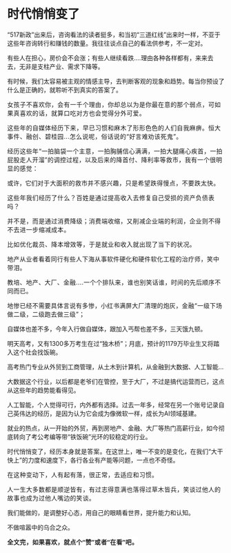 # 时代悄悄变了

<p style="visibility: visible;">“517新政”出来后，咨询看法的读者挺多，和当初“三道红线”出来时一样，不亚于这些年咨询转行和赚钱的数量。我往往谈点自己的看法供参考，不一定对。<br style="visibility: visible;"></p><p style="visibility: visible;">有些人在担心，房价会不会涨；有些人继续看跌....理由各种各样都有，来来去去，无非是支柱产业、需求下降等。<br style="visibility: visible;"></p><p style="visibility: visible;">有时候，我们太容易被主观的情感主导，去判断客观的现象和趋势。每当你预设了什么是正确的，就聆听不到真实的答案了。</p><p style="visibility: visible;"><span style="letter-spacing: 0.578px; text-wrap: wrap; visibility: visible;">女孩子不喜欢你，会有一千个理由，</span><span style="letter-spacing: 0.578px; text-wrap: wrap; visibility: visible;">你却总以为是你最在意的那个弱点，可如果真喜欢的话，就算口吃对方也会觉得分外可爱。</span><span style="letter-spacing: 0.578px; text-wrap: wrap; visibility: visible;"></span></p><p style="visibility: visible;"><span style="letter-spacing: 0.578px; text-wrap: wrap; visibility: visible;">这些年的自媒体经历下来，早已习惯和麻木了形形色色的人们自我麻痹。恒大事件、融创、碧桂园...怎么说呢，俗话说的“好言难劝该死鬼”。</span><span style="letter-spacing: 0.578px; font-size: var(--articleFontsize); visibility: visible;"></span></p><p style="visibility: visible;"><span style="letter-spacing: 0.578px; text-wrap: wrap; visibility: visible;">经历这些年“</span><span style="font-size: var(--articleFontsize); letter-spacing: 0.034em; visibility: visible;">一拍脑袋一个主意，一拍胸脯信心满满，一拍大腿痛心疾首，一拍屁股走人开溜”的调控过程，以及后来的降首付、降利率等救市，我有一个很明显的感觉：</span></p><p style="visibility: visible;">或许，它们<span style="letter-spacing: 0.578px; text-wrap: wrap; visibility: visible;">对于大面积的救市并不感兴趣，只是希望跌得慢点，不要跌太快。</span><span style="letter-spacing: 0.578px; font-size: var(--articleFontsize); visibility: visible;"></span></p><p style="visibility: visible;"><span style="letter-spacing: 0.578px; text-wrap: wrap; visibility: visible;">这些年我们经历了什么？</span><span style="letter-spacing: 0.578px; font-size: var(--articleFontsize); visibility: visible;">百姓是</span><span style="letter-spacing: 0.578px; font-size: var(--articleFontsize); visibility: visible;">通过提高收入</span><span style="letter-spacing: 0.578px; font-size: var(--articleFontsize); visibility: visible;">去修复自己受损的资产负债表吗？</span></p><p style="visibility: visible;"><span style="letter-spacing: 0.578px; font-size: var(--articleFontsize); visibility: visible;"></span><span style="letter-spacing: 0.578px; font-size: var(--articleFontsize); visibility: visible;">并不是，而是</span><span style="letter-spacing: 0.578px; font-size: var(--articleFontsize); visibility: visible;">通过消费降级；</span><span style="letter-spacing: 0.578px; font-size: var(--articleFontsize); visibility: visible;">消费端</span><span style="letter-spacing: 0.578px; font-size: var(--articleFontsize); visibility: visible;">收缩，</span><span style="letter-spacing: 0.578px; font-size: var(--articleFontsize); visibility: visible;">又</span><span style="letter-spacing: 0.578px; font-size: var(--articleFontsize); visibility: visible;">削减企业端的利润，企业则不得不去进一步缩减成本。</span></p><p style="visibility: visible;"><span style="letter-spacing: 0.578px; font-size: var(--articleFontsize); visibility: visible;">比如优化裁员、降本增效等，于是</span><span style="letter-spacing: 0.578px; font-size: var(--articleFontsize); visibility: visible;">就业和收入就出现了当下</span><span style="letter-spacing: 0.578px; font-size: var(--articleFontsize); visibility: visible;">的状况</span><span style="letter-spacing: 0.578px; font-size: var(--articleFontsize); visibility: visible;">。</span></p><p style="visibility: visible;"><span style="font-size: var(--articleFontsize); letter-spacing: 0.034em; visibility: visible;">地产从业者看着同行有些人下海从事软件硬化和硬件软化工程的治疗师，笑中带泪。</span><br style="visibility: visible;"></p><p style="visibility: visible;"><span style="font-size: var(--articleFontsize); letter-spacing: 0.034em; visibility: visible;">教培、地产、大厂、金融....一个个排队来，谁也别笑话谁，时间的先后顺序不同而已。</span></p><p style="visibility: visible;"><span style="font-size: var(--articleFontsize); letter-spacing: 0.034em; visibility: visible;">地惨已经不需要具体言说有多惨，小红书满屏大厂清理的炮灰，金融“一级下场做二级，二级跑去做三级”；</span></p><p style="visibility: visible;">自媒体也差不多，今年入行做自媒体，跟加入丐帮也差不多，三天饿九顿。</p><p style="visibility: visible;">明天高考，又有1300多万考生在过“独木桥”；月底，预计的1179万毕业生又将踏入这个社会找饭碗。</p><p style="visibility: visible;">高考热门专业从外贸到工商管理，从土木到计算机，从金融到大数据、人工智能...</p><p style="visibility: visible;">大数据这个行业，以后都是老爷们在管控，至于大厂，不过是搞代运营而已，这点从这些年的趋势能看得见。</p><p>人工智能，个人觉得可行，内外都有选择。过去一年多，经常在另一个账号记录自己英伟达的经历，是因为认为它会成为像微软一样，成长为AI领域基建。<br></p><p>就业的热点，从一开始的外贸，再到房地产、金融、大厂等热门高薪行业，如今彻底转向了考公考编等带“铁饭碗”光环的较稳定的行业。</p><p>时代悄悄变了，<span style="letter-spacing: 0.578px;text-wrap: wrap;">经历本身就是答案</span>。在这世上，唯一不变的是变化，在我们“大干快上”的力度和速度下，各行各业有产能等问题，一点也不奇怪。</p><p><span style="letter-spacing: 0.578px;text-wrap: wrap;">在这种变动下，人有起有落，很正常，去适应和习惯。</span></p><p><span style="letter-spacing: 0.578px;text-wrap: wrap;">人一生大多数都是顺逆皆有，有过志得意满也落得过草木皆兵，笑谈过他人的故事也成为过他人嘴边的笑谈。</span><span style="font-size: var(--articleFontsize);letter-spacing: 0.034em;"></span></p><p>我们能做的，是调整好心态，用自己的眼睛看世界，提升能力和认知。</p><p>不做喧嚣中的乌合之众。</p><p style="margin-bottom: 0px;outline: 0px;"><strong style="outline: 0px;font-family: system-ui, -apple-system, BlinkMacSystemFont, &quot;Helvetica Neue&quot;, &quot;PingFang SC&quot;, &quot;Hiragino Sans GB&quot;, &quot;Microsoft YaHei UI&quot;, &quot;Microsoft YaHei&quot;, Arial, sans-serif;letter-spacing: 0.544px;text-wrap: wrap;background-color: rgb(255, 255, 255);color: rgb(34, 34, 34);font-size: 16px;"><span style="outline: 0px;font-size: 14px;">全文完，如果喜欢，就点个“赞”或者“在看”吧。</span></strong></p><p style="margin-bottom: 0px;"><br></p><p style="display: none;"><mp-style-type data-value="3"></mp-style-type></p>